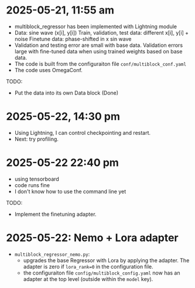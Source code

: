 # 2025-05-21, 11:55 am
- multiblock_regressor has been implemented with Lightning module
- Data: sine wave (x[i], y[i])
  Train, validation, test data: different x[i], y[i] + noise
  Finetune data: phase-shifted in x sin wave
- Validation and testing error are small with base data. 
  Validation errors large with fine-tuned data when using trained weights based on base data. 
- The code is built from the configuraiton file `conf/multiblock_conf.yaml`
- The code uses OmegaConf.

TODO: 
- Put the data into its own Data block (Done)

# 2025-05-22, 14:30 pm
- Using Lightning, I can control checkpointing and restart. 
- Next: try profiling. 

# 2025-05-22 22:40 pm
- using tensorboard
- code runs fine
- I don't know how to use the command line yet 

TODO: 
- Implement the finetuning adapter.

# 2025-05-22: Nemo + Lora adapter
- `multiblock_regressor_nemo.py`: 
  - upgrades the base Regressor with Lora by applying the adapter. 
    The adapter is zero if `lora_rank=0` in the configuration file.
  - the configuraiton file `config/multiblock_config.yaml` now has 
    an adapter at the top level (outside within the `model` key). 

